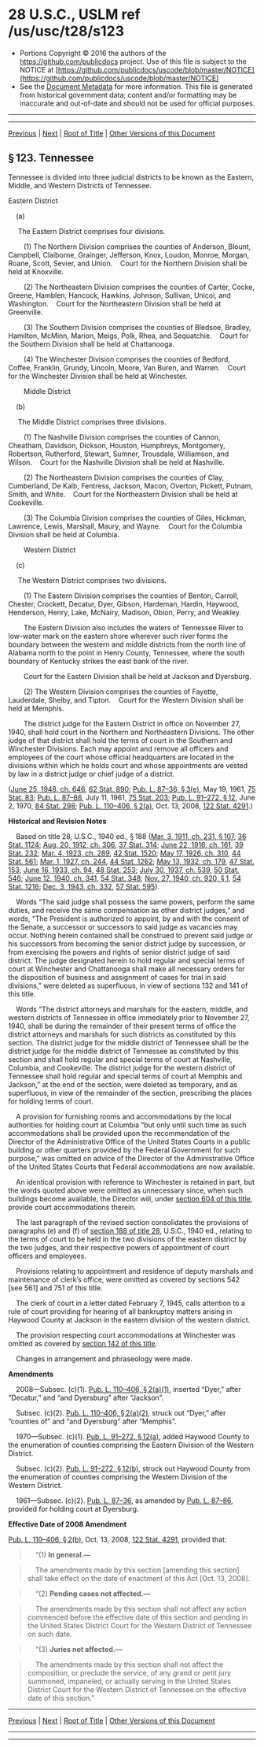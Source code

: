 ---
---

# 28 U.S.C., USLM ref /us/usc/t28/s123

* Portions Copyright © 2016 the authors of the https://github.com/publicdocs project.
  Use of this file is subject to the NOTICE at [https://github.com/publicdocs/uscode/blob/master/NOTICE](https://github.com/publicdocs/uscode/blob/master/NOTICE)
* See the [Document Metadata](././../../../../..//README.md) for more information.
  This file is generated from historical government data; content and/or formatting may be inaccurate and out-of-date and should not be used for official purposes.

----------
----------

[Previous](./../../../../..//us/usc/t28/ptI/ch5/m__us_usc_t28_s122.md) | [Next](./../../../../..//us/usc/t28/ptI/ch5/m__us_usc_t28_s124.md) | [Root of Title](./../../../../../) | [Other Versions of this Document](https://publicdocs.github.io/go/links?ns=uslm&ref=%2Fus%2Fusc%2Ft28%2Fs123)

## § 123. Tennessee

Tennessee is divided into three judicial districts to be known as the Eastern, Middle, and Western Districts of Tennessee.

Eastern District

    (a)

     The Eastern District comprises four divisions.

        (1) The Northern Division comprises the counties of Anderson, Blount, Campbell, Claiborne, Grainger, Jefferson, Knox, Loudon, Monroe, Morgan, Roane, Scott, Sevier, and Union.    Court for the Northern Division shall be held at Knoxville.

        (2) The Northeastern Division comprises the counties of Carter, Cocke, Greene, Hamblen, Hancock, Hawkins, Johnson, Sullivan, Unicoi, and Washington.    Court for the Northeastern Division shall be held at Greenville.

        (3) The Southern Division comprises the counties of Bledsoe, Bradley, Hamilton, McMinn, Marion, Meigs, Polk, Rhea, and Sequatchie.    Court for the Southern Division shall be held at Chattanooga.

        (4) The Winchester Division comprises the counties of Bedford, Coffee, Franklin, Grundy, Lincoln, Moore, Van Buren, and Warren.    Court for the Winchester Division shall be held at Winchester.

        Middle District

    (b)

     The Middle District comprises three divisions.

        (1) The Nashville Division comprises the counties of Cannon, Cheatham, Davidson, Dickson, Houston, Humphreys, Montgomery, Robertson, Rutherford, Stewart, Sumner, Trousdale, Williamson, and Wilson.    Court for the Nashville Division shall be held at Nashville.

        (2) The Northeastern Division comprises the counties of Clay, Cumberland, De Kalb, Fentress, Jackson, Macon, Overton, Pickett, Putnam, Smith, and White.    Court for the Northeastern Division shall be held at Cookeville.

        (3) The Columbia Division comprises the counties of Giles, Hickman, Lawrence, Lewis, Marshall, Maury, and Wayne.    Court for the Columbia Division shall be held at Columbia.

        Western District

    (c)

     The Western District comprises two divisions.

        (1) The Eastern Division comprises the counties of Benton, Carroll, Chester, Crockett, Decatur, Dyer, Gibson, Hardeman, Hardin, Haywood, Henderson, Henry, Lake, McNairy, Madison, Obion, Perry, and Weakley.

        The Eastern Division also includes the waters of Tennessee River to low-water mark on the eastern shore wherever such river forms the boundary between the western and middle districts from the north line of Alabama north to the point in Henry County, Tennessee, where the south boundary of Kentucky strikes the east bank of the river.

        Court for the Eastern Division shall be held at Jackson and Dyersburg.

        (2) The Western Division comprises the counties of Fayette, Lauderdale, Shelby, and Tipton.    Court for the Western Division shall be held at Memphis.

        The district judge for the Eastern District in office on November 27, 1940, shall hold court in the Northern and Northeastern Divisions. The other judge of that district shall hold the terms of court in the Southern and Winchester Divisions. Each may appoint and remove all officers and employees of the court whose official headquarters are located in the divisions within which he holds court and whose appointments are vested by law in a district judge or chief judge of a district.

([June 25, 1948, ch. 646][/us/act/1948-06-25/ch646], [62 Stat. 890][/us/stat/62/890]; [Pub. L. 87–36, § 3(e)][/us/pl/87/36/s3/e], May 19, 1961, [75 Stat. 83][/us/stat/75/83]; [Pub. L. 87–86][/us/pl/87/86], July 11, 1961, [75 Stat. 203][/us/stat/75/203]; [Pub. L. 91–272, § 12][/us/pl/91/272/s12], June 2, 1970, [84 Stat. 298][/us/stat/84/298]; [Pub. L. 110–406, § 2(a)][/us/pl/110/406/s2/a], Oct. 13, 2008, [122 Stat. 4291][/us/stat/122/4291].)

 __Historical and Revision Notes__ 

    Based on title 28, U.S.C., 1940 ed., § 188 ([Mar. 3, 1911, ch. 231, § 107][/us/act/1911-03-03/ch231/s107], [36 Stat. 1124][/us/stat/36/1124]; [Aug. 20, 1912, ch. 306][/us/act/1912-08-20/ch306], [37 Stat. 314][/us/stat/37/314]; [June 22, 1916, ch. 161][/us/act/1916-06-22/ch161], [39 Stat. 232][/us/stat/39/232]; [Mar. 4, 1923, ch. 289][/us/act/1923-03-04/ch289], [42 Stat. 1520][/us/stat/42/1520]; [May 17, 1926, ch. 310][/us/act/1926-05-17/ch310], [44 Stat. 561][/us/stat/44/561]; [Mar. 1, 1927, ch. 244][/us/act/1927-03-01/ch244], [44 Stat. 1262][/us/stat/44/1262]; [May 13, 1932, ch. 179][/us/act/1932-05-13/ch179], [47 Stat. 153][/us/stat/47/153]; [June 16, 1933, ch. 94][/us/act/1933-06-16/ch94], [48 Stat. 253][/us/stat/48/253]; [July 30, 1937, ch. 539][/us/act/1937-07-30/ch539], [50 Stat. 546][/us/stat/50/546]; [June 12, 1940, ch. 341][/us/act/1940-06-12/ch341], [54 Stat. 348][/us/stat/54/348]; [Nov. 27, 1940, ch. 920, § 1][/us/act/1940-11-27/ch920/s1], [54 Stat. 1216][/us/stat/54/1216]; [Dec. 3, 1943, ch. 332][/us/act/1943-12-03/ch332], [57 Stat. 595][/us/stat/57/595]).

    Words “The said judge shall possess the same powers, perform the same duties, and receive the same compensation as other district judges,” and words, “The President is authorized to appoint, by and with the consent of the Senate, a successor or successors to said judge as vacancies may occur. Nothing herein contained shall be construed to prevent said judge or his successors from becoming the senior district judge by succession, or from exercising the powers and rights of senior district judge of said district. The judge designated herein to hold regular and special terms of court at Winchester and Chattanooga shall make all necessary orders for the disposition of business and assignment of cases for trial in said divisions,” were deleted as superfluous, in view of sections 132 and 141 of this title.

    Words “The district attorneys and marshals for the eastern, middle, and western districts of Tennessee in office immediately prior to November 27, 1940, shall be during the remainder of their present terms of office the district attorneys and marshals for such districts as constituted by this section. The district judge for the middle district of Tennessee shall be the district judge for the middle district of Tennessee as constituted by this section and shall hold regular and special terms of court at Nashville, Columbia, and Cookeville. The district judge for the western district of Tennessee shall hold regular and special terms of court at Memphis and Jackson,” at the end of the section, were deleted as temporary, and as superfluous, in view of the remainder of the section, prescribing the places for holding terms of court.

    A provision for furnishing rooms and accommodations by the local authorities for holding court at Columbia “but only until such time as such accommodations shall be provided upon the recommendation of the Director of the Administrative Office of the United States Courts in a public building or other quarters provided by the Federal Government for such purpose,” was omitted on advice of the Director of the Administrative Office of the United States Courts that Federal accommodations are now available.

    An identical provision with reference to Winchester is retained in part, but the words quoted above were omitted as unnecessary since, when such buildings become available, the Director will, under [section 604 of this title][/us/usc/t28/s604], provide court accommodations therein.

    The last paragraph of the revised section consolidates the provisions of paragraphs (e) and (f) of [section 188 of title 28][/us/usc/t28/s188], U.S.C., 1940 ed., relating to the terms of court to be held in the two divisions of the eastern district by the two judges, and their respective powers of appointment of court officers and employees.

    Provisions relating to appointment and residence of deputy marshals and maintenance of clerk’s office, were omitted as covered by sections 542 \[see 561\] and 751 of this title.

    The clerk of court in a letter dated February 7, 1945, calls attention to a rule of court providing for hearing of all bankruptcy matters arising in Haywood County at Jackson in the eastern division of the western district.

    The provision respecting court accommodations at Winchester was omitted as covered by [section 142 of this title][/us/usc/t28/s142].

    Changes in arrangement and phraseology were made.

 __Amendments__ 

    2008—Subsec. (c)(1). [Pub. L. 110–406, § 2(a)(1)][/us/pl/110/406/s2/a/1], inserted “Dyer,” after “Decatur,” and “and Dyersburg” after “Jackson”.

    Subsec. (c)(2). [Pub. L. 110–406, § 2(a)(2)][/us/pl/110/406/s2/a/2], struck out “Dyer,” after “counties of” and “and Dyersburg” after “Memphis”.

    1970—Subsec. (c)(1). [Pub. L. 91–272, § 12(a)][/us/pl/91/272/s12/a], added Haywood County to the enumeration of counties comprising the Eastern Division of the Western District.

    Subsec. (c)(2). [Pub. L. 91–272, § 12(b)][/us/pl/91/272/s12/b], struck out Haywood County from the enumeration of counties comprising the Western Division of the Western District.

    1961—Subsec. (c)(2). [Pub. L. 87–36][/us/pl/87/36], as amended by [Pub. L. 87–86][/us/pl/87/86], provided for holding court at Dyersburg.

 __Effective Date of 2008 Amendment__ 

[Pub. L. 110–406, § 2(b)][/us/pl/110/406/s2/b], Oct. 13, 2008, [122 Stat. 4291][/us/stat/122/4291], provided that:

>     “(1) __In general.—__ 

>     The amendments made by this section \[amending this section\] shall take effect on the date of enactment of this Act \[Oct. 13, 2008\].

>     “(2) __Pending cases not affected.—__ 

>     The amendments made by this section shall not affect any action commenced before the effective date of this section and pending in the United States District Court for the Western District of Tennessee on such date.

>     “(3) __Juries not affected.—__ 

>     The amendments made by this section shall not affect the composition, or preclude the service, of any grand or petit jury summoned, impaneled, or actually serving in the United States District Court for the Western District of Tennessee on the effective date of this section.”

----------

[Previous](./../../../../..//us/usc/t28/ptI/ch5/m__us_usc_t28_s122.md) | [Next](./../../../../..//us/usc/t28/ptI/ch5/m__us_usc_t28_s124.md) | [Root of Title](./../../../../../) | [Other Versions of this Document](https://publicdocs.github.io/go/links?ns=uslm&ref=%2Fus%2Fusc%2Ft28%2Fs123)

----------
----------

[/us/act/1948-06-25/ch646]: https://publicdocs.github.io/go/links?ns=uslm&ref=%2Fus%2Fact%2F1948-06-25%2Fch646
[/us/stat/62/890]: https://publicdocs.github.io/go/links?ns=uslm&ref=%2Fus%2Fstat%2F62%2F890
[/us/pl/87/36/s3/e]: https://publicdocs.github.io/go/links?ns=uslm&ref=%2Fus%2Fpl%2F87%2F36%2Fs3%2Fe
[/us/stat/75/83]: https://publicdocs.github.io/go/links?ns=uslm&ref=%2Fus%2Fstat%2F75%2F83
[/us/pl/87/86]: https://publicdocs.github.io/go/links?ns=uslm&ref=%2Fus%2Fpl%2F87%2F86
[/us/stat/75/203]: https://publicdocs.github.io/go/links?ns=uslm&ref=%2Fus%2Fstat%2F75%2F203
[/us/pl/91/272/s12]: https://publicdocs.github.io/go/links?ns=uslm&ref=%2Fus%2Fpl%2F91%2F272%2Fs12
[/us/stat/84/298]: https://publicdocs.github.io/go/links?ns=uslm&ref=%2Fus%2Fstat%2F84%2F298
[/us/pl/110/406/s2/a]: https://publicdocs.github.io/go/links?ns=uslm&ref=%2Fus%2Fpl%2F110%2F406%2Fs2%2Fa
[/us/stat/122/4291]: https://publicdocs.github.io/go/links?ns=uslm&ref=%2Fus%2Fstat%2F122%2F4291
[/us/act/1911-03-03/ch231/s107]: https://publicdocs.github.io/go/links?ns=uslm&ref=%2Fus%2Fact%2F1911-03-03%2Fch231%2Fs107
[/us/stat/36/1124]: https://publicdocs.github.io/go/links?ns=uslm&ref=%2Fus%2Fstat%2F36%2F1124
[/us/act/1912-08-20/ch306]: https://publicdocs.github.io/go/links?ns=uslm&ref=%2Fus%2Fact%2F1912-08-20%2Fch306
[/us/stat/37/314]: https://publicdocs.github.io/go/links?ns=uslm&ref=%2Fus%2Fstat%2F37%2F314
[/us/act/1916-06-22/ch161]: https://publicdocs.github.io/go/links?ns=uslm&ref=%2Fus%2Fact%2F1916-06-22%2Fch161
[/us/stat/39/232]: https://publicdocs.github.io/go/links?ns=uslm&ref=%2Fus%2Fstat%2F39%2F232
[/us/act/1923-03-04/ch289]: https://publicdocs.github.io/go/links?ns=uslm&ref=%2Fus%2Fact%2F1923-03-04%2Fch289
[/us/stat/42/1520]: https://publicdocs.github.io/go/links?ns=uslm&ref=%2Fus%2Fstat%2F42%2F1520
[/us/act/1926-05-17/ch310]: https://publicdocs.github.io/go/links?ns=uslm&ref=%2Fus%2Fact%2F1926-05-17%2Fch310
[/us/stat/44/561]: https://publicdocs.github.io/go/links?ns=uslm&ref=%2Fus%2Fstat%2F44%2F561
[/us/act/1927-03-01/ch244]: https://publicdocs.github.io/go/links?ns=uslm&ref=%2Fus%2Fact%2F1927-03-01%2Fch244
[/us/stat/44/1262]: https://publicdocs.github.io/go/links?ns=uslm&ref=%2Fus%2Fstat%2F44%2F1262
[/us/act/1932-05-13/ch179]: https://publicdocs.github.io/go/links?ns=uslm&ref=%2Fus%2Fact%2F1932-05-13%2Fch179
[/us/stat/47/153]: https://publicdocs.github.io/go/links?ns=uslm&ref=%2Fus%2Fstat%2F47%2F153
[/us/act/1933-06-16/ch94]: https://publicdocs.github.io/go/links?ns=uslm&ref=%2Fus%2Fact%2F1933-06-16%2Fch94
[/us/stat/48/253]: https://publicdocs.github.io/go/links?ns=uslm&ref=%2Fus%2Fstat%2F48%2F253
[/us/act/1937-07-30/ch539]: https://publicdocs.github.io/go/links?ns=uslm&ref=%2Fus%2Fact%2F1937-07-30%2Fch539
[/us/stat/50/546]: https://publicdocs.github.io/go/links?ns=uslm&ref=%2Fus%2Fstat%2F50%2F546
[/us/act/1940-06-12/ch341]: https://publicdocs.github.io/go/links?ns=uslm&ref=%2Fus%2Fact%2F1940-06-12%2Fch341
[/us/stat/54/348]: https://publicdocs.github.io/go/links?ns=uslm&ref=%2Fus%2Fstat%2F54%2F348
[/us/act/1940-11-27/ch920/s1]: https://publicdocs.github.io/go/links?ns=uslm&ref=%2Fus%2Fact%2F1940-11-27%2Fch920%2Fs1
[/us/stat/54/1216]: https://publicdocs.github.io/go/links?ns=uslm&ref=%2Fus%2Fstat%2F54%2F1216
[/us/act/1943-12-03/ch332]: https://publicdocs.github.io/go/links?ns=uslm&ref=%2Fus%2Fact%2F1943-12-03%2Fch332
[/us/stat/57/595]: https://publicdocs.github.io/go/links?ns=uslm&ref=%2Fus%2Fstat%2F57%2F595
[/us/usc/t28/s604]: https://publicdocs.github.io/go/links?ns=uslm&ref=%2Fus%2Fusc%2Ft28%2Fs604
[/us/usc/t28/s188]: https://publicdocs.github.io/go/links?ns=uslm&ref=%2Fus%2Fusc%2Ft28%2Fs188
[/us/usc/t28/s142]: https://publicdocs.github.io/go/links?ns=uslm&ref=%2Fus%2Fusc%2Ft28%2Fs142
[/us/pl/110/406/s2/a/1]: https://publicdocs.github.io/go/links?ns=uslm&ref=%2Fus%2Fpl%2F110%2F406%2Fs2%2Fa%2F1
[/us/pl/110/406/s2/a/2]: https://publicdocs.github.io/go/links?ns=uslm&ref=%2Fus%2Fpl%2F110%2F406%2Fs2%2Fa%2F2
[/us/pl/91/272/s12/a]: https://publicdocs.github.io/go/links?ns=uslm&ref=%2Fus%2Fpl%2F91%2F272%2Fs12%2Fa
[/us/pl/91/272/s12/b]: https://publicdocs.github.io/go/links?ns=uslm&ref=%2Fus%2Fpl%2F91%2F272%2Fs12%2Fb
[/us/pl/87/36]: https://publicdocs.github.io/go/links?ns=uslm&ref=%2Fus%2Fpl%2F87%2F36
[/us/pl/87/86]: https://publicdocs.github.io/go/links?ns=uslm&ref=%2Fus%2Fpl%2F87%2F86
[/us/pl/110/406/s2/b]: https://publicdocs.github.io/go/links?ns=uslm&ref=%2Fus%2Fpl%2F110%2F406%2Fs2%2Fb
[/us/stat/122/4291]: https://publicdocs.github.io/go/links?ns=uslm&ref=%2Fus%2Fstat%2F122%2F4291


